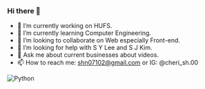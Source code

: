 ### Hi there 👋

- 🔭 I’m currently working on HUFS.
- 🌱 I’m currently learning Computer Engineering.
- 👯 I’m looking to collaborate on Web especially Front-end.
- 🤔 I’m looking for help with S Y Lee and S J Kim.
- 💬 Ask me about current businesses about videos.
- 📫 How to reach me: shn07102@gmail.com or IG: @cheri_sh.00





![Python](https://img.shields.io/badge/python-3670A0?style=for-the-badge&logo=python&logoColor=ffdd54)
